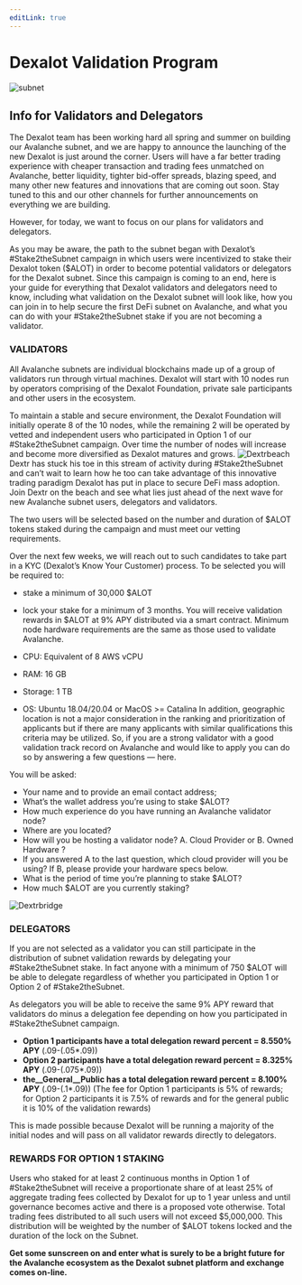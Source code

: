 ```yaml
---
editLink: true
---
```

# Dexalot Validation Program
![subnet](/images/validation/subnet.png)
## **Info for Validators and Delegators**
The Dexalot team has been working hard all spring and summer on building our Avalanche subnet, and we are happy to announce the launching of the new Dexalot is just around the corner. Users will have a far better trading experience with cheaper transaction and trading fees unmatched on Avalanche, better liquidity, tighter bid-offer spreads, blazing speed, and many other new features and innovations that are coming out soon. Stay tuned to this and our other channels for further announcements on everything we are building.

However, for today, we want to focus on our plans for validators and delegators.

As you may be aware, the path to the subnet began with Dexalot’s #Stake2theSubnet campaign in which users were incentivized to stake their Dexalot token ($ALOT) in order to become potential validators or delegators for the Dexalot subnet. Since this campaign is coming to an end, here is your guide for everything that Dexalot validators and delegators need to know, including what validation on the Dexalot subnet will look like, how you can join in to help secure the first DeFi subnet on Avalanche, and what you can do with your #Stake2theSubnet stake if you are not becoming a validator.

### **VALIDATORS**

All Avalanche subnets are individual blockchains made up of a group of validators run through virtual machines. Dexalot will start with 10 nodes run by operators comprising of the Dexalot Foundation, private sale participants and other users in the ecosystem.

To maintain a stable and secure environment, the Dexalot Foundation will initially operate 8 of the 10 nodes, while the remaining 2 will be operated by vetted and independent users who participated in Option 1 of our #Stake2theSubnet campaign. Over time the number of nodes will increase and become more diversified as Dexalot matures and grows.
![Dextrbeach](/images/validation/dextrbeach.png)
Dextr has stuck his toe in this stream of activity during #Stake2theSubnet and can’t wait to learn how he too can take advantage of this innovative trading paradigm Dexalot has put in place to secure DeFi mass adoption. Join Dextr on the beach and see what lies just ahead of the next wave for new Avalanche subnet users, delegators and validators.

The two users will be selected based on the number and duration of $ALOT tokens staked during the campaign and must meet our vetting requirements.

Over the next few weeks, we will reach out to such candidates to take part in a KYC (Dexalot’s Know Your Customer) process. To be selected you will be required to:

* stake a minimum of 30,000 $ALOT
* lock your stake for a minimum of 3 months.
You will receive validation rewards in $ALOT at 9% APY distributed via a smart contract. Minimum node hardware requirements are the same as those used to validate Avalanche.

* CPU: Equivalent of 8 AWS vCPU
* RAM: 16 GB
* Storage: 1 TB
* OS: Ubuntu 18.04/20.04 or MacOS >= Catalina
In addition, geographic location is not a major consideration in the ranking and prioritization of applicants but if there are many applicants with similar qualifications this criteria may be utilized. So, if you are a strong validator with a good validation track record on Avalanche and would like to apply you can do so by answering a few questions — here.

You will be asked:

* Your name and to provide an email contact address;
* What’s the wallet address you’re using to stake $ALOT?
* How much experience do you have running an Avalanche validator node?
* Where are you located?
* How will you be hosting a validator node? A. Cloud Provider or B. Owned Hardware ?
* If you answered A to the last question, which cloud provider will you be using? If B, please provide your hardware specs below.
* What is the period of time you’re planning to stake $ALOT?
* How much $ALOT are you currently staking?

![Dextrbridge](/images/validation/dextrbridge.png)

### **DELEGATORS**

If you are not selected as a validator you can still participate in the distribution of subnet validation rewards by delegating your #Stake2theSubnet stake. In fact anyone with a minimum of 750 $ALOT will be able to delegate regardless of whether you participated in Option 1 or Option 2 of #Stake2theSubnet.

As delegators you will be able to receive the same 9% APY reward that validators do minus a delegation fee depending on how you participated in #Stake2theSubnet campaign.

* **Option 1 participants have a total delegation reward percent = 8.550% APY** (.09-(.05*.09))
* **Option 2 participants have a total delegation reward percent = 8.325% APY** (.09-(.075*.09))
* **the__General__Public has a total delegation reward percent = 8.100% APY** (.09-(.1*.09))
(The fee for Option 1 participants is 5% of rewards; for Option 2 participants it is 7.5% of rewards and for the general public it is 10% of the validation rewards)

This is made possible because Dexalot will be running a majority of the initial nodes and will pass on all validator rewards directly to delegators.

### **REWARDS FOR OPTION 1 STAKING**

Users who staked for at least 2 continuous months in Option 1 of #Stake2theSubnet will receive a proportionate share of at least 25% of aggregate trading fees collected by Dexalot for up to 1 year unless and until governance becomes active and there is a proposed vote otherwise. Total trading fees distributed to all such users will not exceed $5,000,000. This distribution will be weighted by the number of $ALOT tokens locked and the duration of the lock on the Subnet.

**Get some sunscreen on and enter what is surely to be a bright future for the Avalanche ecosystem as the Dexalot subnet platform and exchange comes on-line.**
